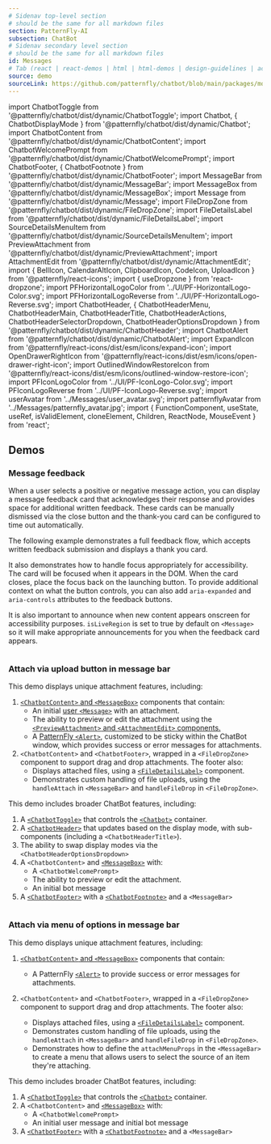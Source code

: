 ```yaml
---
# Sidenav top-level section
# should be the same for all markdown files
section: PatternFly-AI
subsection: ChatBot
# Sidenav secondary level section
# should be the same for all markdown files
id: Messages
# Tab (react | react-demos | html | html-demos | design-guidelines | accessibility)
source: demo
sourceLink: https://github.com/patternfly/chatbot/blob/main/packages/module/patternfly-docs/content/extensions/chatbot/examples/demos/demos.md
---
```


import ChatbotToggle from '@patternfly/chatbot/dist/dynamic/ChatbotToggle';
import Chatbot, { ChatbotDisplayMode } from '@patternfly/chatbot/dist/dynamic/Chatbot';
import ChatbotContent from '@patternfly/chatbot/dist/dynamic/ChatbotContent';
import ChatbotWelcomePrompt from '@patternfly/chatbot/dist/dynamic/ChatbotWelcomePrompt';
import ChatbotFooter, { ChatbotFootnote } from '@patternfly/chatbot/dist/dynamic/ChatbotFooter';
import MessageBar from '@patternfly/chatbot/dist/dynamic/MessageBar';
import MessageBox from '@patternfly/chatbot/dist/dynamic/MessageBox';
import Message from '@patternfly/chatbot/dist/dynamic/Message';
import FileDropZone from '@patternfly/chatbot/dist/dynamic/FileDropZone';
import FileDetailsLabel from '@patternfly/chatbot/dist/dynamic/FileDetailsLabel';
import SourceDetailsMenuItem from '@patternfly/chatbot/dist/dynamic/SourceDetailsMenuItem';
import PreviewAttachment from '@patternfly/chatbot/dist/dynamic/PreviewAttachment';
import AttachmentEdit from '@patternfly/chatbot/dist/dynamic/AttachmentEdit';
import { BellIcon, CalendarAltIcon, ClipboardIcon, CodeIcon, UploadIcon } from '@patternfly/react-icons';
import { useDropzone } from 'react-dropzone';
import PFHorizontalLogoColor from '../UI/PF-HorizontalLogo-Color.svg';
import PFHorizontalLogoReverse from '../UI/PF-HorizontalLogo-Reverse.svg';
import ChatbotHeader, {
ChatbotHeaderMenu,
ChatbotHeaderMain,
ChatbotHeaderTitle,
ChatbotHeaderActions,
ChatbotHeaderSelectorDropdown,
ChatbotHeaderOptionsDropdown
} from '@patternfly/chatbot/dist/dynamic/ChatbotHeader';
import ChatbotAlert from '@patternfly/chatbot/dist/dynamic/ChatbotAlert';
import ExpandIcon from '@patternfly/react-icons/dist/esm/icons/expand-icon';
import OpenDrawerRightIcon from '@patternfly/react-icons/dist/esm/icons/open-drawer-right-icon';
import OutlinedWindowRestoreIcon from '@patternfly/react-icons/dist/esm/icons/outlined-window-restore-icon';
import PFIconLogoColor from '../UI/PF-IconLogo-Color.svg';
import PFIconLogoReverse from '../UI/PF-IconLogo-Reverse.svg';
import userAvatar from '../Messages/user_avatar.svg';
import patternflyAvatar from '../Messages/patternfly_avatar.jpg';
import { FunctionComponent, useState, useRef, isValidElement, cloneElement, Children, ReactNode, MouseEvent } from 'react';

## Demos

### Message feedback

When a user selects a positive or negative message action, you can display a message feedback card that acknowledges their response and provides space for additional written feedback. These cards can be manually dismissed via the close button and the thank-you card can be configured to time out automatically.

The following example demonstrates a full feedback flow, which accepts written feedback submission and displays a thank you card.

It also demonstrates how to handle focus appropriately for accessibility. The card will be focused when it appears in the DOM. When the card closes, place the focus back on the launching button. To provide additional context on what the button controls, you can also add `aria-expanded` and `aria-controls` attributes to the feedback buttons.

It is also important to announce when new content appears onscreen for accessibility purposes. `isLiveRegion` is set to true by default on `<Message>` so it will make appropriate announcements for you when the feedback card appears.

```js file="./Feedback.tsx"

```

### Attach via upload button in message bar

This demo displays unique attachment features, including:

1. [`<ChatbotContent>` and `<MessageBox>`](/patternfly-ai/chatbot/ui#content-and-message-box) components that contain:
   - An initial [user `<Message>`](/patternfly-ai/chatbot/messages#user-messages) with an attachment.
   - The ability to preview or edit the attachment using the [`<PreviewAttachment>` and `<AttachmentEdit>` components.](/patternfly-ai/chatbot/messages##file-attachments)
   - A [PatternFly `<Alert>`](/components/alert), customized to be sticky within the ChatBot window, which provides success or error messages for attachments.
2. `<ChatbotContent>` and `<ChatbotFooter>`, wrapped in a `<FileDropZone>` component to support drag and drop attachments. The footer also:
   - Displays attached files, using a [`<FileDetailsLabel>`](/patternfly-ai/chatbot/messages#attachment-label) component.
   - Demonstrates custom handling of file uploads, using the `handleAttach` in `<MessageBar>` and `handleFileDrop` in `<FileDropZone>`.

This demo includes broader ChatBot features, including:

1. A [`<ChatbotToggle>`](/patternfly-ai/chatbot/ui#toggle) that controls the [`<Chatbot>`](/patternfly-ai/chatbot/ui#container) container.
2. A [`<ChatbotHeader>`](/patternfly-ai/chatbot/ui#header) that updates based on the display mode, with sub-components (including a `<ChatbotHeaderTitle>`).
3. The ability to swap display modes via the `<ChatbotHeaderOptionsDropdown>`
4. A `<ChatbotContent>` and [`<MessageBox>`](/patternfly-ai/chatbot/uir#content-and-message-box) with:
   - A `<ChatbotWelcomePrompt>`
   - The ability to preview or edit the attachment.
   - An initial bot message
5. A [`<ChatbotFooter>`](/patternfly-ai/chatbot/ui#footer) with a [`<ChatbotFootnote>`](/patternfly-ai/chatbot/ui#footnote-with-popover) and a `<MessageBar>`

```js file="./ChatbotAttachment.tsx" isFullscreen

```

### Attach via menu of options in message bar

This demo displays unique attachment features, including:

1. [`<ChatbotContent>` and `<MessageBox>`](/patternfly-ai/chatbot/ui#content-and-message-box) components that contain:
   - A PatternFly [`<Alert>`](/components/alert) to provide success or error messages for attachments.
2. `<ChatbotContent>` and `<ChatbotFooter>`, wrapped in a `<FileDropZone>` component to support drag and drop attachments. The footer also:

   - Displays attached files, using a [`<FileDetailsLabel>`](/patternfly-ai/chatbot/ui#attachment-label) component.
   - Demonstrates custom handling of file uploads, using the `handleAttach` in `<MessageBar>` and `handleFileDrop` in `<FileDropZone>`.
   - Demonstrates how to define the `attachMenuProps` in the `<MessageBar>` to create a menu that allows users to select the source of an item they're attaching.

This demo includes broader ChatBot features, including:

1. A [`<ChatbotToggle>`](/patternfly-ai/chatbot/ui#toggle) that controls the [`<Chatbot>`](/patternfly-ai/chatbot/ui#container) container.
2. A `<ChatbotContent>` and [`<MessageBox>`](/patternfly-ai/chatbot/ui#content-and-message-box) with:
   - A `<ChatbotWelcomePrompt>`
   - An initial user message and initial bot message
3. A [`<ChatbotFooter>`](/patternfly-ai/chatbot/ui#footer) with a [`<ChatbotFootnote>`](/patternfly-ai/chatbot/ui#footnote-with-popover) and a `<MessageBar>`

```js file="./ChatbotAttachmentMenu.tsx" isFullscreen

```
